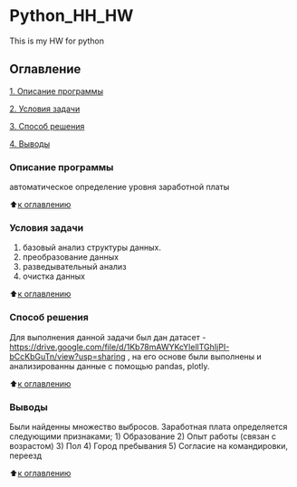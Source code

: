 # Python_HH_HW
This is my HW for python

## Оглавление
[1. Описание программы](https://github.com/Meretrix6/MIPTCats/tree/main/README.md/#Описание-дз)

[2. Условия задачи](https://github.com/Meretrix6/MIPTCats/tree/main/README.md/#Условия-задачи)

[3. Способ решения](https://github.com/Meretrix6/MIPTCats/tree/main/README.md/#Способ-решения)

[4. Выводы](https://github.com/Meretrix6/MIPTCats/tree/main/README.md/#Выводы)


### Описание программы
автоматическое определение уровня заработной платы

:arrow_up:[к оглавлению](https://github.com/Meretrix6/MIPTCats/tree/main/README.md/#Оглавление)

### Условия задачи
1) базовый анализ структуры данных.
2) преобразование данных
3) разведывательный анализ
4) очистка данных   

:arrow_up:[к оглавлению](https://github.com/Meretrix6/MIPTCats/tree/main/README.md/#Оглавление)

### Способ решения
Для выполнения данной задачи был дан датасет - https://drive.google.com/file/d/1Kb78mAWYKcYlellTGhIjPI-bCcKbGuTn/view?usp=sharing , на его основе были выполнены и анализированны данные с помощью pandas, plotly. 

:arrow_up:[к оглавлению](https://github.com/Meretrix6/MIPTCats/tree/main/README.md/#Оглавление)

### Выводы
Были найденны множество выбросов.
Заработная плата определяется следующими признаками; 
    1) Образование
    2) Опыт работы (связан с возрастом)
    3) Пол
    4) Город пребывания
    5) Согласие на командировки, переезд

:arrow_up:[к оглавлению](https://github.com/Meretrix6/MIPTCats/tree/main/README.md/#Оглавление)